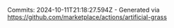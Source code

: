 Commits: 2024-10-11T21:18:27.594Z - Generated via https://github.com/marketplace/actions/artificial-grass
<br>
